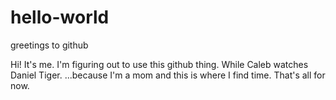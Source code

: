 # hello-world
greetings to github

Hi!  It's me.  I'm figuring out to use this github thing.  While Caleb watches Daniel Tiger.  ...because I'm a mom and this is where I find time.  That's all for now.
